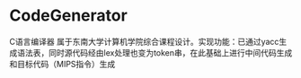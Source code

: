 # CodeGenerator
C语言编译器
属于东南大学计算机学院综合课程设计。实现功能：已通过yacc生成语法表，同时源代码经由lex处理也变为token串，在此基础上进行中间代码生成和目标代码（MIPS指令）生成
